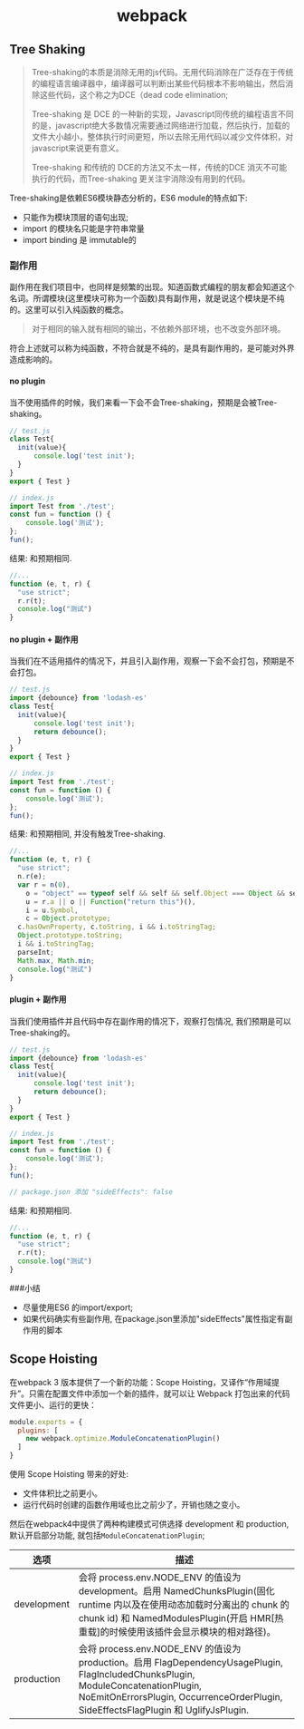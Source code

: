 # <center>webpack</center>

## Tree Shaking

>Tree-shaking的本质是消除无用的js代码。无用代码消除在广泛存在于传统的编程语言编译器中，编译器可以判断出某些代码根本不影响输出，然后消除这些代码，这个称之为DCE（dead code elimination;   
>
>Tree-shaking 是 DCE 的一种新的实现，Javascript同传统的编程语言不同的是，javascript绝大多数情况需要通过网络进行加载，然后执行，加载的文件大小越小，整体执行时间更短，所以去除无用代码以减少文件体积，对javascript来说更有意义。  
>
>Tree-shaking 和传统的 DCE的方法又不太一样，传统的DCE 消灭不可能执行的代码，而Tree-shaking 更关注宇消除没有用到的代码。

Tree-shaking是依赖ES6模块静态分析的，ES6 module的特点如下:

- 只能作为模块顶层的语句出现;
- import 的模块名只能是字符串常量
- import binding 是 immutable的

### 副作用
副作用在我们项目中，也同样是频繁的出现。知道函数式编程的朋友都会知道这个名词。所谓模块(这里模块可称为一个函数)具有副作用，就是说这个模块是不纯的。这里可以引入纯函数的概念。

>对于相同的输入就有相同的输出，不依赖外部环境，也不改变外部环境。

符合上述就可以称为纯函数，不符合就是不纯的，是具有副作用的，是可能对外界造成影响的。  


#### no plugin
当不使用插件的时候，我们来看一下会不会Tree-shaking，预期是会被Tree-shaking。

```js
// test.js
class Test{
  init(value){
      console.log('test init');
  }
}
export { Test }

// index.js
import Test from './test';
const fun = function () {
    console.log('测试');
};
fun();

```
结果:  和预期相同.

```js
//...
function (e, t, r) {
  "use strict";
  r.r(t);
  console.log("测试")
}
```

#### no plugin + 副作用

当我们在不适用插件的情况下，并且引入副作用，观察一下会不会打包，预期是不会打包。

```js
// test.js
import {debounce} from 'lodash-es'
class Test{
  init(value){
      console.log('test init');
      return debounce();
  }
}
export { Test }

// index.js
import Test from './test';
const fun = function () {
    console.log('测试');
};
fun();

```

结果:  和预期相同, 并没有触发Tree-shaking.

```js
//...
function (e, t, r) {
  "use strict";
  n.r(e);
  var r = n(0),
    o = "object" == typeof self && self && self.Object === Object && self,
    u = r.a || o || Function("return this")(),
    i = u.Symbol,
    c = Object.prototype;
  c.hasOwnProperty, c.toString, i && i.toStringTag;
  Object.prototype.toString;
  i && i.toStringTag;
  parseInt;
  Math.max, Math.min;
  console.log("测试")
}
```

#### plugin + 副作用

当我们使用插件并且代码中存在副作用的情况下，观察打包情况, 我们预期是可以Tree-shaking的。

```js
// test.js
import {debounce} from 'lodash-es'
class Test{
  init(value){
      console.log('test init');
      return debounce();
  }
}
export { Test }

// index.js
import Test from './test';
const fun = function () {
    console.log('测试');
};
fun();

// package.json 添加 "sideEffects": false

```

结果:  和预期相同.


```js
//...
function (e, t, r) {
  "use strict";
  r.r(t);
  console.log("测试")
}
```
###小结
- 尽量使用ES6 的import/export;
- 如果代码确实有些副作用, 在package.json里添加"sideEffects"属性指定有副作用的脚本


## Scope Hoisting

在webpack 3 版本提供了一个新的功能：Scope Hoisting，又译作“作用域提升”。只需在配置文件中添加一个新的插件，就可以让 Webpack 打包出来的代码文件更小、运行的更快：

```js
module.exports = {
  plugins: [
    new webpack.optimize.ModuleConcatenationPlugin()
  ]
}
```

使用 Scope Hoisting 带来的好处:
- 文件体积比之前更小。
- 运行代码时创建的函数作用域也比之前少了，开销也随之变小。

然后在webpack4中提供了两种构建模式可供选择 development 和 production, 默认开启部分功能, 就包括`ModuleConcatenationPlugin`;

| 选项 | 描述 |
| ---- | ---- |
| development | 会将 process.env.NODE_ENV 的值设为 development。启用 NamedChunksPlugin(固化 runtime 内以及在使用动态加载时分离出的 chunk 的 chunk id) 和 NamedModulesPlugin(开启 HMR[热重载]的时候使用该插件会显示模块的相对路径)。|
| production | 会将 process.env.NODE_ENV 的值设为 production。启用 FlagDependencyUsagePlugin, FlagIncludedChunksPlugin, ModuleConcatenationPlugin, NoEmitOnErrorsPlugin, OccurrenceOrderPlugin, SideEffectsFlagPlugin 和 UglifyJsPlugin. |



<Valine></Valine>